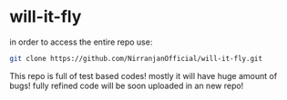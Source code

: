 # will-it-fly

in order to access the entire repo use:
```bash
git clone https://github.com/NirranjanOfficial/will-it-fly.git
```
This repo is full of test based codes! mostly it will have huge amount of bugs! fully refined code will be soon uploaded in an new repo!
